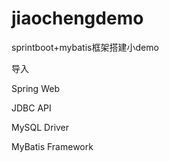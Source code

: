# jiaochengdemo
sprintboot+mybatis框架搭建小demo


导入

Spring Web

JDBC API

MySQL Driver

MyBatis Framework
